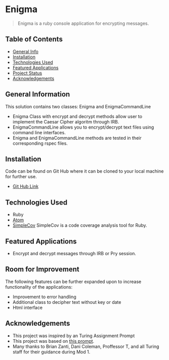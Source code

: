 # Enigma
> Enigma is a ruby console application for encrypting messages.

## Table of Contents
* [General Info](#general-information)
* [Installation](#installation)
* [Technologies Used](#technologies-used)
* [Featured Applications](#featured-applications)
* [Project Status](#project-status)
* [Acknowledgements](#acknowledgements)


## General Information
This solution contains two classes: Enigma and EnigmaCommandLine 
- Enigma Class with encrypt and decrypt methods allow user to implement the Caesar Cipher algoritm through IRB. 
- EnigmaCommandLine allows you to encrypt/decrypt text files using command line interfaces.
- Enigma and EnigmaCommandLine methods are tested in their corresponding rspec files.

## Installation
Code can be found on Git Hub where it can be cloned to your local machine for further use.
- [Git Hub Link](https://github.com/russellrockwood/enigma)

## Technologies Used
- Ruby
- [Atom](https://atom.io/)
- [SimpleCov](https://github.com/simplecov-ruby/simplecov) SimpleCov is a code coverage analysis tool for Ruby.

## Featured Applications
 - Encrypt and decrypt messages through IRB or Pry session.
 


## Room for Improvement

The following features can be further expanded upon to increase functionality of the applications:
- Improvement to error handling 
- Additional class to decipher text without key or date
- Html interface


## Acknowledgements
- This project was inspired by an Turing Assignment Prompt
- This project was based on [this prompt](https://backend.turing.edu/module1/projects/enigma/).
- Many thanks to Brian Zanti, Dani Coleman, Proffessor T, and all Turing staff for their guidance during Mod 1.






